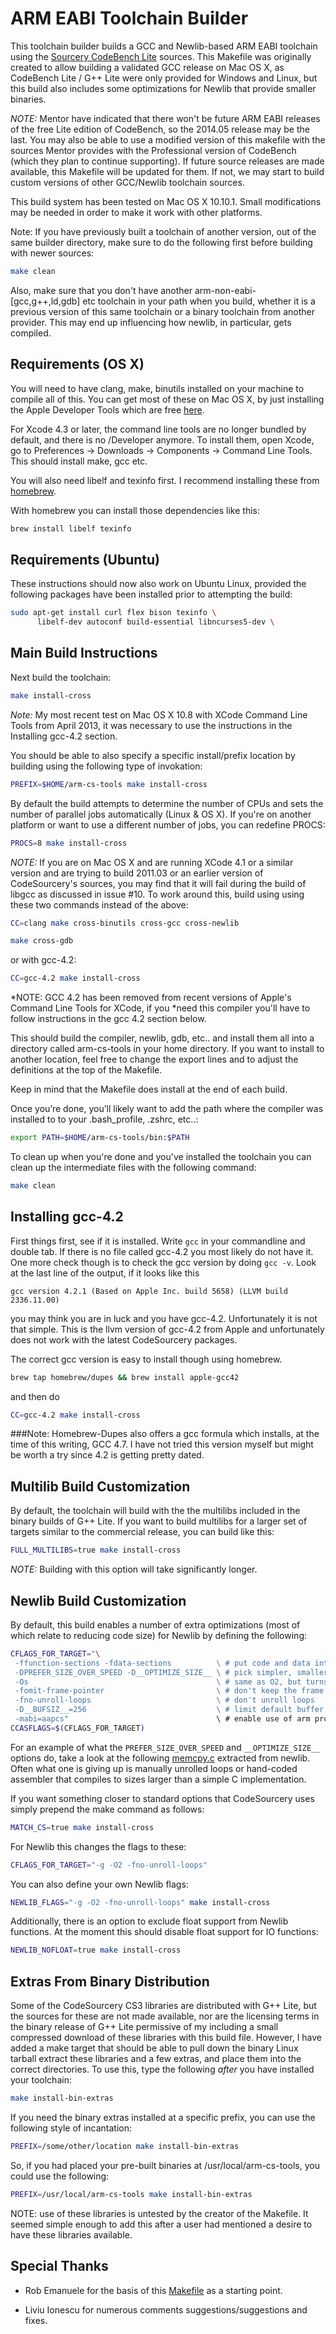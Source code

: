 ARM EABI Toolchain Builder
==========================

This toolchain builder builds a GCC and Newlib-based ARM EABI toolchain using the [Sourcery
CodeBench Lite](http://www.mentor.com/embedded-software/sourcery-tools/sourcery-codebench/editions/lite-edition/)
sources.  This Makefile was originally created to allow building a validated GCC
release on Mac OS X, as CodeBench Lite / G++ Lite were only provided for Windows and Linux, but this
build also includes some optimizations for Newlib that provide smaller binaries.

*NOTE:* Mentor have indicated that there won't be future ARM EABI releases of the free Lite edition
of CodeBench, so the 2014.05 release may be the last. You may also be able to use a modified version
of this makefile with the sources Mentor provides with the Professional version of CodeBench (which
they plan to continue supporting). If future source releases are made available, this Makefile will
be updated for them.  If not, we may start to build custom versions of other GCC/Newlib toolchain
sources.

This build system has been tested on Mac OS X 10.10.1. Small modifications may be needed in order to
make it work with other platforms.

Note: If you have previously built a toolchain of another version, out
of the same builder directory, make sure to do the following first
before building with newer sources:

```bash
make clean
```

Also, make sure that you don't have another
arm-non-eabi-[gcc,g++,ld,gdb] etc toolchain in your path when you
build, whether it is a previous version of this same toolchain or a
binary toolchain from another provider.  This may end up influencing
how newlib, in particular, gets compiled.


Requirements (OS X)
-------------------

You will need to have clang, make, binutils installed on your machine to compile all of
this. You can get most of these on Mac OS X, by just installing the Apple Developer Tools which are
free [here](http://developer.apple.com/Tools/).

For Xcode 4.3 or later, the command line tools are no longer bundled by default, and there is no
/Developer anymore. To install them, open Xcode, go to Preferences -> Downloads -> Components ->
Command Line Tools. This should install make, gcc etc.

You will also need libelf and texinfo first.  I recommend installing these from
[homebrew](https://github.com/mxcl/homebrew).

With homebrew you can install those dependencies like this:

```bash
brew install libelf texinfo
```


Requirements (Ubuntu)
---------------------

These instructions should now also work on Ubuntu Linux, provided the
following packages have been installed prior to attempting the build:

```bash
sudo apt-get install curl flex bison texinfo \
      libelf-dev autoconf build-essential libncurses5-dev \
```


Main Build Instructions
-----------------------

Next build the toolchain:

```bash
make install-cross
```

*Note:* My most recent test on Mac OS X 10.8 with XCode Command Line Tools from April 2013, it was
necessary to use the instructions in the Installing gcc-4.2 section.

You should be able to also specify a specific install/prefix location
by building using the following type of invokation:

```bash
PREFIX=$HOME/arm-cs-tools make install-cross
```

By default the build attempts to determine the number of CPUs and sets
the number of parallel jobs automatically (Linux & OS X). If you're on
another platform or want to use a different number of jobs, you can
redefine PROCS:

```bash
PROCS=8 make install-cross
```

*NOTE:* If you are on Mac OS X and are running XCode 4.1 or a similar
 version and are trying to build 2011.03 or an earlier version of
 CodeSourcery's sources, you may find that it will fail during the
 build of libgcc as discussed in issue #10.  To work around this,
 build using using these two commands instead of the above:

```bash
CC=clang make cross-binutils cross-gcc cross-newlib

make cross-gdb
```

or with gcc-4.2:

```bash
CC=gcc-4.2 make install-cross
```

*NOTE: GCC 4.2 has been removed from recent versions of Apple's Command Line Tools for XCode, if you
*need this compiler you'll have to follow instructions in the gcc 4.2 section below.

This should build the compiler, newlib, gdb, etc.. and install them all into a
directory called arm-cs-tools in your home directory. If you want to install
to another location, feel free to change the export lines and to adjust the
definitions at the top of the Makefile.

Keep in mind that the Makefile does install at the end of each build.

Once you’re done, you’ll likely want to add the path where the compiler was
installed to to your .bash_profile, .zshrc, etc..:

```bash
export PATH=$HOME/arm-cs-tools/bin:$PATH
```

To clean up when you're done and you've installed the toolchain you
can clean up the intermediate files with the following command:

```bash
make clean
```

Installing gcc-4.2
------------------

First things first, see if it is installed. Write `gcc` in your commandline and double tab. If there
is no file called gcc-4.2 you most likely do not have it. One more check though is to check the gcc
version by doing `gcc -v`. Look at the last line of the output, if it looks like this

```
gcc version 4.2.1 (Based on Apple Inc. build 5658) (LLVM build 2336.11.00)
```

you may think you are in luck and you have gcc-4.2. Unfortunately it is not that simple. This is the
llvm version of gcc-4.2 from Apple and unfortunately does not work with the latest CodeSourcery
packages.

The correct gcc version is easy to install though using homebrew.

```bash
brew tap homebrew/dupes && brew install apple-gcc42
```

and then do

```bash
CC=gcc-4.2 make install-cross
```
###Note:
Homebrew-Dupes also offers a gcc formula which installs, at the time of this writing, GCC 4.7. I have not tried this version myself but might be worth a try since 4.2 is getting pretty dated.

Multilib Build Customization
----------------------------

By default, the toolchain will build with the the multilibs included in the binary builds of G++
Lite. If you want to build multilibs for a larger set of targets similar to the commercial release,
you can build like this:

```bash
FULL_MULTILIBS=true make install-cross
```

*NOTE:* Building with this option will take significantly longer.

Newlib Build Customization
--------------------------

By default, this build enables a number of extra optimizations (most
of which relate to reducing code size) for Newlib by defining the
following:

```bash
CFLAGS_FOR_TARGET="\
 -ffunction-sections -fdata-sections          \ # put code and data into separate sections allowing for link-time
 -DPREFER_SIZE_OVER_SPEED -D__OPTIMIZE_SIZE__ \ # pick simpler, smaller code over larger optimized code
 -Os                                          \ # same as O2, but turns off optimizations that would increase code size
 -fomit-frame-pointer                         \ # don't keep the frame pointer in a register for functions that don't need one
 -fno-unroll-loops                            \ # don't unroll loops
 -D__BUFSIZ__=256                             \ # limit default buffer size to 256 rather than 1024
 -mabi=aapcs"                                 \ # enable use of arm procedure call standard (not sure if this is needed any more)
CCASFLAGS=$(CFLAGS_FOR_TARGET)
```

For an example of what the ```PREFER_SIZE_OVER_SPEED``` and
```__OPTIMIZE_SIZE__``` options do, take a look at the following
[memcpy.c](https://gist.github.com/1636109) extracted from
newlib. Often what one is giving up is manually unrolled loops or
hand-coded assembler that compiles to sizes larger than a simple C
implementation.


If you want something closer to standard options that CodeSourcery
uses simply prepend the make command as follows:

```bash
MATCH_CS=true make install-cross
```

For Newlib this changes the flags to these:

```bash
CFLAGS_FOR_TARGET="-g -O2 -fno-unroll-loops"
```

You can also define your own Newlib flags:

```bash
NEWLIB_FLAGS="-g -O2 -fno-unroll-loops" make install-cross
```

Additionally, there is an option to exclude float support from Newlib functions. At the moment this
should disable float support for IO functions:

```bash
NEWLIB_NOFLOAT=true make install-cross
```

Extras From Binary Distribution
-------------------------------

Some of the CodeSourcery CS3 libraries are distributed with G++ Lite,
but the sources for these are not made available, nor are the
licensing terms in the binary release of G++ Lite permissive of my
including a small compressed download of these libraries with this
build file.  However, I have added a make target that should be able
to pull down the binary Linux tarball extract these libraries and a
few extras, and place them into the correct directories.  To use this,
type the following *after* you have installed your toolchain:

```bash
make install-bin-extras
```

If you need the binary extras installed at a specific prefix, you can
use the following style of incantation:

```bash
PREFIX=/some/other/location make install-bin-extras
```

So, if you had placed your pre-built binaries at
/usr/local/arm-cs-tools, you could use the following:

```bash
PREFIX=/usr/local/arm-cs-tools make install-bin-extras
```

NOTE: use of these libraries is untested by the creator of the
Makefile.  It seemed simple enough to add this after a user had
mentioned a desire to have these libraries available.


Special Thanks
--------------

 * Rob Emanuele for the basis of this
   [Makefile](http://elua-development.2368040.n2.nabble.com/Building-GCC-for-Cortex-td2421927.html)
   as a starting point.

 * Liviu Ionescu for numerous comments suggestions/suggestions and fixes.
